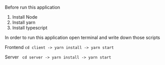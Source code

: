 Before run this application

1. Install Node
2. Install yarn
3. Install typescript

In order to run this application open terminal and write down those scripts

Frontend
`cd client -> yarn install -> yarn start`

Server
` cd server -> yarn install -> yarn start`
